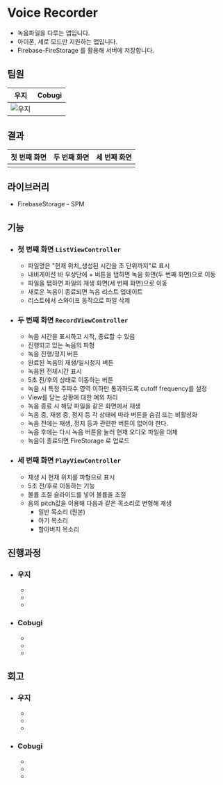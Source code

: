 # Voice Recorder

- 녹음파일을 다루는 앱입니다.
- 아이폰, 세로 모드만 지원하는 앱입니다.
- Firebase-FireStorage 를 활용해 서버에 저장합니다.

## 팀원
우지|Cobugi
:-:|:-:
![우지](https://avatars.githubusercontent.com/u/95316662?v=4)|![]()

## 결과
첫 번째 화면|두 번째 화면|세 번째 화면
:-:|:-:|:-:
![]()|![]()|![]()

## 라이브러리
- FirebaseStorage - SPM

## 기능
- ### 첫 번째 화면 `ListViewController`
    - 파일명은 "현재 위치_생성된 시간을 초 단위까지"로 표시
     - 내비게이션 바 우상단에 + 버튼을 탭하면 녹음 화면(두 번째 화면)으로 이동
    - 파일을 탭하면 파일의 재생 화면(세 번째 화면)으로 이동
    - 새로운 녹음이 종료되면 녹음 리스트 업데이트
    - 리스트에서 스와이프 동작으로 파일 삭제

- ### 두 번째 화면 `RecordViewController`
    - 녹음 시간을 표시하고 시작, 종료할 수 있음
    - 진행되고 있는 녹음의 파형
    - 녹음 진행/정지 버튼
    - 완료된 녹음의 재생/일시정지 버튼
    - 녹음된 전체시간 표시
    - 5초 전/후의 상태로 이동하는 버튼
    - 녹음 시 특정 주파수 영역 이하만 통과하도록 cutoff frequency를 설정
    - View를 닫는 상황에 대한 예외 처리
    - 녹음 종료 시 해당 파일을 같은 화면에서 재생
    - 녹음 중, 재생 중, 정지 등 각 상태에 따라 버튼을 숨김 또는 비활성화
    - 녹음 전에는 재생, 정지 등과 관련한 버튼이 없어야 한다.
    - 녹음 후에는 다시 녹음 버튼을 눌러 현재 오디오 파일을 대체
    - 녹음이 종료되면 FireStorage 로 업로드
- ### 세 번째 화면 `PlayViewController`
    - 재생 시 현재 위치를 파형으로 표시
    - 5초 전/후로 이동하는 기능
    - 볼륨 조절 슬라이드를 넣어 볼륨을 조절
    - 음의 pitch값을 이용해 다음과 같은 목소리로 변형해 재생
        - 일반 목소리 (원본)
        - 아기 목소리
        - 할아버지 목소리

## 진행과정
- ### 우지
    - 
    - 
    - 
- ### Cobugi
    - 
    - 
    - 


## 회고
- ### 우지
    - 
    - 
    - 
- ### Cobugi
    - 
    - 
    - 
